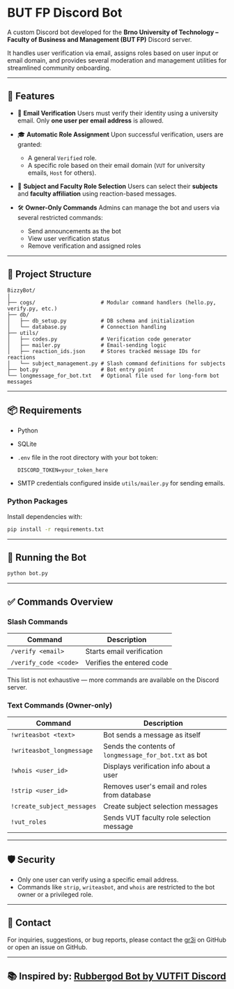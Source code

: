 # BUT FP Discord Bot

A custom Discord bot developed for the **Brno University of Technology – Faculty of Business and Management (BUT FP)** Discord server.

It handles user verification via email, assigns roles based on user input or email domain, and provides several moderation and management utilities for streamlined community onboarding.

---

## 📌 Features

* 🔐 **Email Verification**
  Users must verify their identity using a university email. Only **one user per email address** is allowed.

* 🎓 **Automatic Role Assignment**
  Upon successful verification, users are granted:

  * A general `Verified` role.
  * A specific role based on their email domain (`VUT` for university emails, `Host` for others).

* 📘 **Subject and Faculty Role Selection**
  Users can select their **subjects** and **faculty affiliation** using reaction-based messages.

* 🛠️ **Owner-Only Commands**
  Admins can manage the bot and users via several restricted commands:

  * Send announcements as the bot
  * View user verification status
  * Remove verification and assigned roles

---

## 🧩 Project Structure

```
BizzyBot/
│
├── cogs/                     # Modular command handlers (hello.py, verify.py, etc.)
├── db/
│   ├── db_setup.py           # DB schema and initialization
│   └── database.py           # Connection handling
├── utils/
│   ├── codes.py              # Verification code generator
│   ├── mailer.py             # Email-sending logic
│   ├── reaction_ids.json     # Stores tracked message IDs for reactions
│   └── subject_management.py # Slash command definitions for subjects
├── bot.py                    # Bot entry point
└── longmessage_for_bot.txt   # Optional file used for long-form bot messages
```

---

## 📦 Requirements

* Python
* SQLite 
* `.env` file in the root directory with your bot token:

  ```env
  DISCORD_TOKEN=your_token_here
  ```
* SMTP credentials configured inside `utils/mailer.py` for sending emails.

### Python Packages

Install dependencies with:

```bash
pip install -r requirements.txt
```

---

## 🚀 Running the Bot

```bash
python bot.py
```

---

## ✅ Commands Overview

### Slash Commands

| Command               | Description               |
| --------------------- | ------------------------- |
| `/verify <email>`     | Starts email verification |
| `/verify_code <code>` | Verifies the entered code |

This list is not exhaustive — more commands are available on the Discord server.

### Text Commands (Owner-only)

| Command                    | Description                                            |
| -------------------------- | ------------------------------------------------------ |
| `!writeasbot <text>`       | Bot sends a message as itself                          |
| `!writeasbot_longmessage`  | Sends the contents of `longmessage_for_bot.txt` as bot |
| `!whois <user_id>`         | Displays verification info about a user                |
| `!strip <user_id>`         | Removes user's email and roles from database           |
| `!create_subject_messages` | Create subject selection messages                      |
| `!vut_roles`               | Sends VUT faculty role selection message               |

---

## 🛡️ Security

* Only one user can verify using a specific email address.
* Commands like `strip`, `writeasbot`, and `whois` are restricted to the bot owner or a privileged role.

---

## 📩 Contact

For inquiries, suggestions, or bug reports, please contact the [gr3i](https://github.com/gr3i) on GitHub or open an issue on GitHub.

---

## 📚 Inspired by: [Rubbergod Bot by VUTFIT Discord](https://github.com/vutfitdiscord/rubbergod/tree/main)
